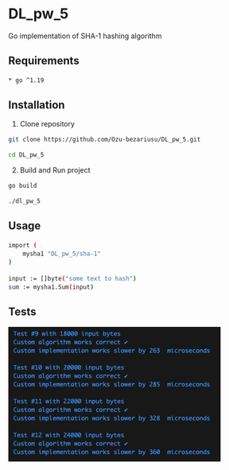 # DL_pw_5
Go implementation of SHA-1 hashing algorithm

## Requirements
```bash
* go ^1.19
```

## Installation 

1. Clone repository
```bash
git clone https://github.com/Ozu-bezariusu/DL_pw_5.git
```
```bash
cd DL_pw_5
```

2. Build and Run project
```bash
go build
```
```bash
./dl_pw_5
```

## Usage 
```bash
import (
	mysha1 "DL_pw_5/sha-1"
)

input := []byte("some text to hash")
sum := mysha1.Sum(input)
```

## Tests
![Alt text](image.png)
